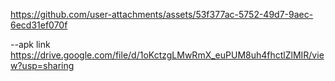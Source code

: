 

https://github.com/user-attachments/assets/53f377ac-5752-49d7-9aec-6ecd31ef070f

--apk link
https://drive.google.com/file/d/1oKctzgLMwRmX_euPUM8uh4fhctlZlMIR/view?usp=sharing
